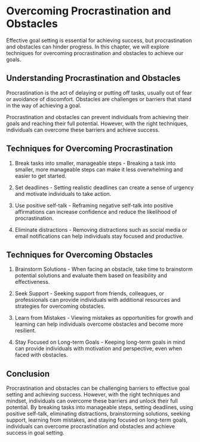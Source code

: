 Overcoming Procrastination and Obstacles
==========================================================================================

Effective goal setting is essential for achieving success, but procrastination and obstacles can hinder progress. In this chapter, we will explore techniques for overcoming procrastination and obstacles to achieve our goals.

Understanding Procrastination and Obstacles
-------------------------------------------

Procrastination is the act of delaying or putting off tasks, usually out of fear or avoidance of discomfort. Obstacles are challenges or barriers that stand in the way of achieving a goal.

Procrastination and obstacles can prevent individuals from achieving their goals and reaching their full potential. However, with the right techniques, individuals can overcome these barriers and achieve success.

Techniques for Overcoming Procrastination
-----------------------------------------

1. Break tasks into smaller, manageable steps - Breaking a task into smaller, more manageable steps can make it less overwhelming and easier to get started.

2. Set deadlines - Setting realistic deadlines can create a sense of urgency and motivate individuals to take action.

3. Use positive self-talk - Reframing negative self-talk into positive affirmations can increase confidence and reduce the likelihood of procrastination.

4. Eliminate distractions - Removing distractions such as social media or email notifications can help individuals stay focused and productive.

Techniques for Overcoming Obstacles
-----------------------------------

1. Brainstorm Solutions - When facing an obstacle, take time to brainstorm potential solutions and evaluate them based on feasibility and effectiveness.

2. Seek Support - Seeking support from friends, colleagues, or professionals can provide individuals with additional resources and strategies for overcoming obstacles.

3. Learn from Mistakes - Viewing mistakes as opportunities for growth and learning can help individuals overcome obstacles and become more resilient.

4. Stay Focused on Long-term Goals - Keeping long-term goals in mind can provide individuals with motivation and perspective, even when faced with obstacles.

Conclusion
----------

Procrastination and obstacles can be challenging barriers to effective goal setting and achieving success. However, with the right techniques and mindset, individuals can overcome these barriers and unlock their full potential. By breaking tasks into manageable steps, setting deadlines, using positive self-talk, eliminating distractions, brainstorming solutions, seeking support, learning from mistakes, and staying focused on long-term goals, individuals can overcome procrastination and obstacles and achieve success in goal setting.
